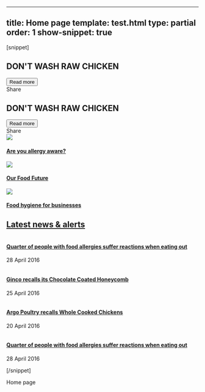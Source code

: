 ---
title: Home page
template: test.html
type: partial
order: 1
show-snippet: true
------------------
[snippet]
<!--jumbotron-->
<div class="wrapper border-pic--transparent jumbotron" style="background: url('https://fsa-pl-ui.herokuapp.com/assets/img/fsa-home-main.jpg') no-repeat">
    <div class="col-wrap border--white-transparent hide--xs">
        <div class="col col--fluid-5 background--white-transp padding-bottom--3 margin-bottom--2">
            <h2 class="campaign-separator-dotted">DON'T WASH RAW CHICKEN</h2>
            <button class="btn btn--action-alt">Read more</button>
            <div class="jumbo-share">Share <span class="icon icon-share--black-small"></span></div>
        </div>
    </div>
</div>
<!--for mobile-->
<div class="wrapper">
    <div class="col-wrap hide--not-xs">
        <div class="col col--fluid-1 background--white margin-bottom--1">
            <h2 class="campaign-separator-dotted">DON'T WASH RAW CHICKEN</h2>
            <button class="btn btn--action-alt">Read more</button>
            <div class="jumbo-share">Share <span class="icon icon-share--black-small"></span></div>
        </div>
    </div>
</div>
<!--end for mobile-->
<!--horizontal separator-->
<div class="wrapper background--very-light-grey">
    <div class="col-wrap background--white">
        <div class="col col--fluid-15 margin-top--3">
            <div class="separator-dotted margin-bottom--3"></div>
        </div>
    </div>
</div>
<!--3 col div-->
<div class="wrapper home--campaign">
    <div class="col-wrap">
        <div class="col-wrap">
            <div class="col col--fluid-5 home-campaign-tile home-campaign-tile--img-first separator-right-solid">
                <article>
                    <img src="../assets/img/fsa-home-1of3.jpg" class="img-responsive">
                    <h4 class="js-equal-height">
                        <a class="text-colour" href="">Are you allergy aware?</a>
                    </h4>
                    <a href="#"><span class="icon icon-share--black-small"></span></a>
                </article>
            </div>
            <div class="col col--fluid-5 home-campaign-tile home-campaign-tile--img-first separator-right-solid">
                <article>
                    <img src="../assets/img/fsa-home-2of3.jpg" class="img-responsive">
                    <h4 class="js-equal-height">
                        <a class="text-colour" href="">Our Food Future</a>
                    </h4>
                    <a href="#"><span class="icon icon-share--black-small"></span></a>
                </article>
            </div>
            <div class="col col--fluid-5 home-campaign-tile home-campaign-tile--img-first">
                <article>
                    <img src="../assets/img/fsa-home-3of3.jpg" class="img-responsive">
                    <h4 class="js-equal-height">
                        <a class="text-colour" href="">Food hygiene for businesses</a>
                    </h4>
                    <a href="#"><span class="icon icon-share--black-small"></span></a>
                </article>
            </div>
        </div>
    </div>
</div>
<!--horizontal separator-->
<div class="wrapper background--very-light-grey">
    <div class="col-wrap background--white">
        <div class="col col--fluid-15 margin-top--3">
            <div class="separator-dotted margin-bottom--3"></div>
        </div>
    </div>
</div>
<!--5 col div - News & Alerts-->
<div class="wrapper home--news">
    <div class="col-wrap">
        <div class="col col--fluid-3 home-news-tile home-news-tile--img-first">
            <h2 class="margin-top--0"><a class="text-colour" href="">Latest news & alerts</a></h2>
        </div>
        <div class="col col--fluid-3 home-news-tile home-news-tile--img-first separator-right-solid">
            <article class="js-equal-height">
                <img src="../assets/img/fsa-news-hero1.png" alt="" class="img-responsive">
                <h4>
                    <a class="text-colour" href="https://www.food.gov.uk/news-updates/news/2016/15103/quarter-of-people-with-food-allergies-suffer-reactions-when-eating-out">
                    Quarter of people with food allergies suffer reactions when eating out</a>
                </h4>
                <footer>
                    <p class="font-size--small font-size--bold">28 April 2016</p>
                </footer>
                <a href="#"><span class="icon icon-share--black-small"></span></a>
            </article>
        </div>
        <div class="col col--fluid-3 home-news-tile home-news-tile--img-first separator-right-solid">
            <article class="js-equal-height">
                <img src="../assets/img/allergyallert.png" alt="" class="img-responsive">
                <h4>
                    <a class="text-colour" href="http://www.food.gov.uk/news-updates/news/2016/15101/ginco-recalls-chocolate-coated-honeycomb">
                    Ginco recalls its Chocolate Coated Honeycomb</a>
                </h4>
                <footer>
                    <p class="font-size--small font-size--bold">25 April 2016 </p>
                </footer>
                <a href="#"><span class="icon icon-share--black-small"></span></a>
            </article>
        </div>
        <div class="col col--fluid-3 home-news-tile home-news-tile--img-first separator-right-solid">
            <article class="js-equal-height">
                <img src="../assets/img/productrecall.png" alt="" class="img-responsive">
                <h4>
                    <a class="text-colour" href="http://www.food.gov.uk/news-updates/news/2016/15083/argo-poultry-recalls-whole-cooked-chickens">
                    Argo Poultry recalls Whole Cooked Chickens</a>
                </h4>
                <footer>
                    <p class="font-size--small font-size--bold">20 April 2016</p>
                </footer>
                <a href="#"><span class="icon icon-share--black-small"></span></a>
            </article>
        </div>
        <div class="col col--fluid-3 home-news-tile home-news-tile--img-first">
            <article class="js-equal-height">
                <img src="../assets/img/fsa-news-hero1.png" alt="" class="img-responsive">
                <h4>
                    <a class="text-colour" href="https://www.food.gov.uk/news-updates/news/2016/15103/quarter-of-people-with-food-allergies-suffer-reactions-when-eating-out">
                    Quarter of people with food allergies suffer reactions when eating out</a>
                </h4>
                <footer>
                    <p class="font-size--small font-size--bold">28 April 2016</p>
                </footer>
                <a href="#"><span class="icon icon-share--black-small"></span></a>
            </article>
        </div>
    </div>
</div>
<!--horizontal separator-->
<div class="wrapper background--very-light-grey">
    <div class="col-wrap background--white">
        <div class="col col--fluid-15 margin-top--3">
            <div class="separator-dotted margin-bottom--3"></div>
        </div>
    </div>
</div>
[/snippet]

Home page
